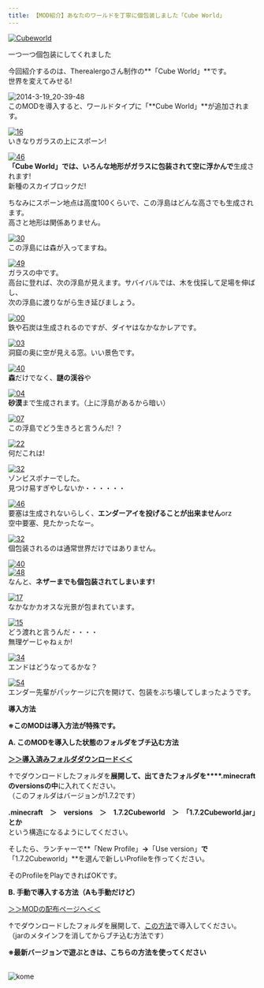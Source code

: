```yaml
---
title: 【MOD紹介】あなたのワールドを丁寧に個包装しました「Cube World」
---
```


[![Cubeworld](https://cdn-ak.f.st-hatena.com/images/fotolife/s/sasigume/20210208/20210208144027.jpg)  
](#7/3/73f29cb9.jpg "Cubeworld")

一つ一つ個包装にしてくれました

今回紹介するのは、Therealergoさん制作の**「Cube World」**です。   
世界を変えてみせる! 

![2014-3-19_20-39-48](https://cdn-ak.f.st-hatena.com/images/fotolife/s/sasigume/20210208/20210208151851.jpg)  
このMODを導入すると、ワールドタイプに「**Cube World」**が追加されます。

[![16](https://cdn-ak.f.st-hatena.com/images/fotolife/s/sasigume/20210208/20210208140246.png)](#5/1/51d1a6e6.png "16")  
いきなりガラスの上にスポーン!

[![46](https://cdn-ak.f.st-hatena.com/images/fotolife/s/sasigume/20210208/20210208142829.png)](#6/a/6a49df83.png "46")  
**「Cube World」**では、いろんな地形が**ガラスに包装されて空に浮かんで**生成されます!  
新種のスカイブロックだ!

ちなみにスポーン地点は高度100くらいで、この浮島はどんな高さでも生成されます。  
高さと地形は関係ありません。

[![30](https://cdn-ak.f.st-hatena.com/images/fotolife/s/sasigume/20210208/20210208153739.png)](#a/a/aa2d7772.png "30")  
この浮島には森が入ってますね。

[![49](https://cdn-ak.f.st-hatena.com/images/fotolife/s/sasigume/20210208/20210208141340.png)](#5/c/5cbe4d8c.png "49")  
ガラスの中です。  
高台に登れば、次の浮島が見えます。サバイバルでは、木を伐採して足場を伸ばし、  
次の浮島に渡りながら生き延びましょう。

[![00](https://cdn-ak.f.st-hatena.com/images/fotolife/s/sasigume/20210208/20210208134446.png)](#4/2/4266483a.png "00")  
鉄や石炭は生成されるのですが、ダイヤはなかなかレアです。

[![03](https://cdn-ak.f.st-hatena.com/images/fotolife/s/sasigume/20210208/20210208153035.png)](#a/3/a3b7733e.png "03")  
洞窟の奥に空が見える窓。いい景色です。

[![40](https://cdn-ak.f.st-hatena.com/images/fotolife/s/sasigume/20210208/20210208134617.png)](#4/3/4371597a.png "40")  
**森**だけでなく、**謎の渓谷**や

[![04](https://cdn-ak.f.st-hatena.com/images/fotolife/s/sasigume/20210208/20210208163138.png)](#e/2/e21fb1a8.png "04")  
**砂漠**まで生成されます。（上に浮島があるから暗い）

[![07](https://cdn-ak.f.st-hatena.com/images/fotolife/s/sasigume/20210208/20210208133819.png)](#3/b/3bb088fb.png "07")  
この浮島でどう生きろと言うんだ! ？

[![22](https://cdn-ak.f.st-hatena.com/images/fotolife/s/sasigume/20210208/20210208175637.png)](#f/5/f510a5c9.png "22")  
何だこれは!

[![32](https://cdn-ak.f.st-hatena.com/images/fotolife/s/sasigume/20210208/20210208160642.png)](#c/6/c6bc906e.png "32")  
ゾンビスポナーでした。  
見つけ易すぎやしないか・・・・・・

[![46](https://cdn-ak.f.st-hatena.com/images/fotolife/s/sasigume/20210208/20210208174840.png)](#e/d/ed3a8669.png "46")  
要塞は生成されないらしく、**エンダーアイを投げることが出来ません**orz  
空中要塞、見たかったなー。

[![32](https://cdn-ak.f.st-hatena.com/images/fotolife/s/sasigume/20210208/20210208145732.png)](#8/3/835f2816.png "32")  
個包装されるのは通常世界だけではありません。

[![40](https://cdn-ak.f.st-hatena.com/images/fotolife/s/sasigume/20210208/20210208132641.png)](#2/a/2af3d7be.png "40")  
[![48](https://cdn-ak.f.st-hatena.com/images/fotolife/s/sasigume/20210208/20210208140453.png)](#5/4/543a513b.png "48")  
なんと、**ネザーまでも個包装されてしまいます!**

[![17](https://cdn-ak.f.st-hatena.com/images/fotolife/s/sasigume/20210208/20210208151735.png)](#9/7/977cb919.png "17")  
なかなかカオスな光景が包まれています。

[![15](https://cdn-ak.f.st-hatena.com/images/fotolife/s/sasigume/20210208/20210208125259.png)](#0/9/095bf25b.png "15")  
どう渡れと言うんだ・・・・  
無理ゲーじゃねぇか!

[![34](https://cdn-ak.f.st-hatena.com/images/fotolife/s/sasigume/20210208/20210208141018.png)](#5/9/59dd8276.png "34")  
エンドはどうなってるかな？

[![54](https://cdn-ak.f.st-hatena.com/images/fotolife/s/sasigume/20210208/20210208140626.png)](#5/5/5533cad5.png "54")  
エンダー先輩がパッケージに穴を開けて、包装をぶち壊してしまったようです。

**導入方法**

**※このMODは導入方法が特殊です。**

**A. このMODを導入した状態のフォルダをブチ込む方法**

**[＞＞導入済みフォルダダウンロード＜＜](http://www.dropbox.com/s/62nnu1khi7a2c4w/%E3%81%93%E3%82%8C%E3%82%92%E5%B1%95%E9%96%8B%E3%81%97%E3%81%A6%E3%81%AD.zip)**

↑でダウンロードしたフォルダを**展開して、出てきたフォルダを****.minecraftのversionsの中**に入れてください。  
（このフォルダはバージョンが1.7.2です）

**.minecraft　＞　versions　＞　1.7.2Cubeworld　＞　「1.7.2Cubeworld.jar」とか**  
という構造になるようにしてください。

そしたら、ランチャーで**「New Profile」**→**「Use version」**で**「1.7.2Cubeworld」**を選んで新しいProfileを作ってください。

そのProfileをPlayできればOKです。

**B. 手動で導入する方法（Aも手動だけど）**

[＞＞MODの配布ページヘ＜＜](http://www.planetminecraft.com/mod/cube-world-1227625/)

↑でダウンロードしたフォルダを展開して、[この方法](/minecraft-je/howto/install-forge/#buchi)で導入してください。  
（jarのメタインフを消してからブチ込む方法です）

**※最新バージョンで遊ぶときは、こちらの方法を使ってください**  
  

![kome](https://cdn-ak.f.st-hatena.com/images/fotolife/s/sasigume/20210208/20210208145244.png)
